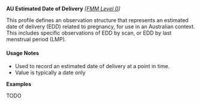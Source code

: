 **AU Estimated Date of Delivery** *[[FMM Level 0](guidance.html)]*

This profile defines an observation structure that represents an estimated date of delivery (EDD) related to pregnancy, for use in an Australian context.
This includes specific observations of EDD by scan, or EDD by last menstrual period (LMP).

#### Usage Notes
* Used to record an estimated date of delivery at a point in time.
* Value is typically a date only

**Examples**

TODO
